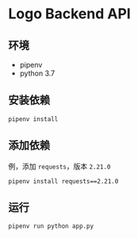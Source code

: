 # Logo Backend API

## 环境

- pipenv
- python 3.7

## 安装依赖

```shell
pipenv install
```

## 添加依赖

例，添加 `requests`，版本 `2.21.0`

```shell
pipenv install requests==2.21.0
```

## 运行

```shell
pipenv run python app.py
```

